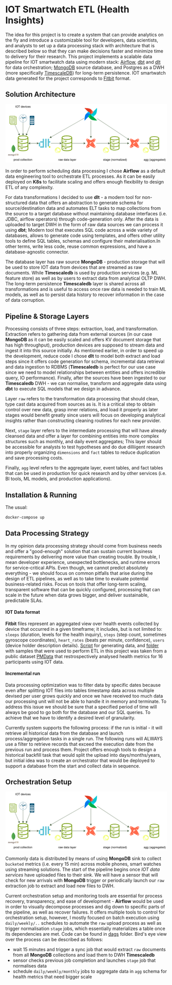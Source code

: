 # IOT Smartwatch ETL (Health Insights)

The idea for this project is to create a system that can provide analytics on the fly and introduce a customizable tool for developers, data scientists, and analysts to set up a data processing stack with architecture that is described below so that they can make decisions faster and minimize time to delivery for their research. This project implements a scalable data pipeline for IOT smartwatch data using modern stack: [Airflow](https://airflow.apache.org//), [dbt](https://docs.getdbt.com/docs/introduction) and [dlt](https://dlthub.com/) for data orchestration; [MongoDB](https://www.mongodb.com) source database, and Postgres as a DWH (more specifically [TimescaleDB](https://www.timescale.com/)) for long-term persistence. IOT smartwatch data generated for the project corresponds to [Fitbit](https://www.fitbit.com/global/us/home) format.

## Solution Architecture

![Pipeline Architecture Diagram](./resources/solution_architecture.png)

In order to perform scheduling data processing I chose **Airflow** as a default data engineering tool to orchestrate ETL processes. As it can be easily deployed on **K8s** to facilitate scaling and offers enough flexibility to design ETL of any complexity.

For data transformations I decided to use **dlt** - a modern tool for non-structured data that offers an abstraction to generate schema for source/destination data and automates ELT tasks to map collections from the source to a target database without maintaining database interfaces (i.e. JDBC, airflow operators) through code-generation only. After the data is uploaded to target DWH in the form of raw data sources we can process it using **dbt**; Modern tool that executes SQL code across a wide variety of databases, allows to generate code using templates, and offers other utility tools to define SQL tables, schemas and configure their materialisation.In other terms, write less code, reuse common expressions, and have a database-agnostic connector.

The database layer has raw source **MongoDB** - production storage that will be used to store IOT data from devices that are streamed as raw documents. While **Timescaledb** is used by production services (e.g. ML feature store) as well as by users to extract data from analytical OLTP DWH. The long-term persistence **Timescaledb** layer is shared across all transformations and is useful to access once raw data is needed to train ML models, as well as to persist data history to recover information in the case of data corruption.

## Pipeline & Storage Layers

Processing consists of three steps: extraction, load, and transformation. Extraction refers to gathering data from external sources (in our case **MongoDB** as it can be easily scaled and offers KV document storage that has high throughput), production devices are supposed to stream data and ingest it into this source initially. As mentioned earlier, in order to speed up the development, reduce code I chose **dlt** to model both extract and load steps since it offers code generation for schema, incremental data retrieval and data ingestion to RDBMS (**Timescaledb** is perfect for our use case since we need to model relationships between entities and offers incredible query, IO performance). Finally, after the sources have been ingested to our **Timescaledb** DWH - we can normalise, transform and aggregate data using **dbt** to execute SQL models that we design in advance.

Layer `raw` refers to the transformation data processing that should clean, type cast data acquired from sources as is. It is a critical step to obtain control over new data, grasp inner relations, and load it properly as later stages would benefit greatly since users will focus on developing analytical insights rather than constructing cleaning routines for each new provider.

Next, `stage` layer refers to the intermediate processing that will have already cleansed data and offer a layer for combining entities into more complex structures such as monthly, and daily event aggregates; This layer should be accessible for analysts to test hypotheses and do due dilliigent research into properly organizing `dimensions` and `fact` tables to reduce duplication and save processing costs.

Finally, `agg` level refers to the aggregate layer, event tables, and fact tables that can be used in production for quick research and by other services (i.e. BI tools, ML models, and production applications).

## Installation & Running

The usual:

```bash
docker-compose up
```

## Data Processing Strategy

In my opinion data processing strategy should come from business needs and offer a "good-enough" solution that can sustain current business requirements by delivering more value than creating trouble. By trouble, I mean developer experience, unexpected bottlenecks, and runtime errors for service-critical APIs. Even though, we cannot predict absolutely everything - we should focus on common pitfalls that arise during the design of ETL pipelines, as well as to take time to evaluate potential business-related risks. Focus on tools that offer long-term scaling, transparent software that can be quickly configured, processing that can scale in the future when data grows bigger, and deliver sustainable, predictable SLAs.

#### IOT Data format

**Fitbit** files represent an aggregated view over health events collected by device that occurred in a given timeframe; it includes, but is not limited to: `sleeps` (duration, levels for the health inquiry), `steps` (step count, sometimes gyroscope coordinates), `heart_rates` (beats per minute, confidence), `users` (device holder description details). [Script](./shared/mongodb/initdb.d/generator.py) for generating data, and [folder](./shared/mongodb/initdb.d/data/) with samples that were used to perform ETL in this project was taken from a public dataset [PMData](https://datasets.simula.no/pmdata/) that restrospectively analysed health metrics for 16 participants using IOT data.

#### Incremental run

Data processing optimization was to filter data by specific dates because even after splitting IOT files into tables timestamp data across multiple devised per user grows quickly and once we have received too much data our processing unit will not be able to handle it in memory and terminate. To address this issue we should be sure that a specified period of time will always be good to go both for the database and our SQL queries. To achieve that we have to identify a desired level of granularity.

Currently system supports the following process: if the run is initial - it will retrieve all historical data from the database and launch process/aggregation tasks in a single run. The following runs will ALWAYS use a filter to retrieve records that exceed the execution date from the previous run and process them. Project offers enough tools to design a historical backfill task that would split the upload into days/months/years, but initial idea was to create an orchestrator that would be deployed to support a database from the start and collect data in sequence.

## Orchestration Setup

![Pipeline Architecture Diagram](./resources/solution_architecture.png)

Commonly data is distributed by means of using **MongoDB** sink to collect `bucketed` metrics (i.e. every 15 min) across mobile phones, smart watches using streaming solutions. The start of the pipeline begins once _IOT data services_ have uploaded files to their sink. We will have a sensor that will check for new arrivals with **MongoDB** trigger or periodically launch our `raw` extraction job to extract and load new files to DWH.

Current orchestration setup and monitoring tools are essential for process recovery, transparency, and ease of development - **Airflow** would be used in order to visually decompose processes and dig down to specific parts of the pipeline, as well as recover failures. It offers multiple tools to control for orchestration setup, however, I mostly focused on batch execution using `daily/weekly/..` schedules to automate the `raw` upload process as well as trigger normalisation `stage` jobs, which essentially materializes a table once its dependencies are met. Code can be found in [dags](./dags/) folder. Bird's eye view over the process can be described as follows:

- wait 15 minutes and trigger a sync job that would extract `raw` documents from all **MongoDB** collections and load them to DWH **Timescaledb**
- sensor checks previous job completion and launches `stage` job that normalises data
- schedule `daily/weekly/monthly` jobs to aggregate data in `agg` schema for health metrics that need bigger scale
